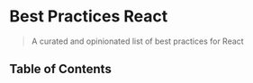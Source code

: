 # Best Practices React

> A curated and opinionated list of best practices for React

## Table of Contents
